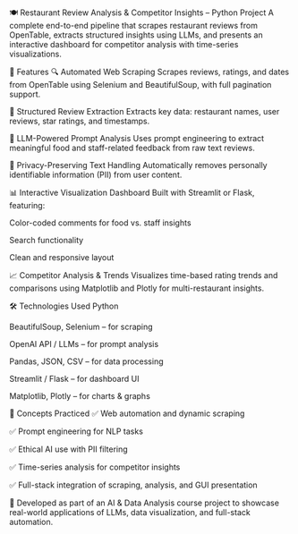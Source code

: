 🍽️ Restaurant Review Analysis & Competitor Insights – Python Project
A complete end-to-end pipeline that scrapes restaurant reviews from OpenTable, extracts structured insights using LLMs, and presents an interactive dashboard for competitor analysis with time-series visualizations.

🚀 Features
🔍 Automated Web Scraping
Scrapes reviews, ratings, and dates from OpenTable using Selenium and BeautifulSoup, with full pagination support.

🧾 Structured Review Extraction
Extracts key data: restaurant names, user reviews, star ratings, and timestamps.

🧠 LLM-Powered Prompt Analysis
Uses prompt engineering to extract meaningful food and staff-related feedback from raw text reviews.

🔐 Privacy-Preserving Text Handling
Automatically removes personally identifiable information (PII) from user content.

📊 Interactive Visualization Dashboard
Built with Streamlit or Flask, featuring:

Color-coded comments for food vs. staff insights

Search functionality

Clean and responsive layout

📈 Competitor Analysis & Trends
Visualizes time-based rating trends and comparisons using Matplotlib and Plotly for multi-restaurant insights.

🛠️ Technologies Used
Python

BeautifulSoup, Selenium – for scraping

OpenAI API / LLMs – for prompt analysis

Pandas, JSON, CSV – for data processing

Streamlit / Flask – for dashboard UI

Matplotlib, Plotly – for charts & graphs

🧠 Concepts Practiced
✅ Web automation and dynamic scraping

✅ Prompt engineering for NLP tasks

✅ Ethical AI use with PII filtering

✅ Time-series analysis for competitor insights

✅ Full-stack integration of scraping, analysis, and GUI presentation

📌 Developed as part of an AI & Data Analysis course project to showcase real-world applications of LLMs, data visualization, and full-stack automation.
